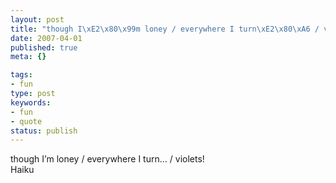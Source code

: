 ```yaml
---
layout: post
title: "though I\xE2\x80\x99m loney / everywhere I turn\xE2\x80\xA6 / violets!"
date: 2007-04-01
published: true
meta: {}

tags:
- fun
type: post
keywords:
- fun
- quote
status: publish
---
```

though I&#8217;m loney / everywhere I turn&#8230; / violets!<br />Haiku
